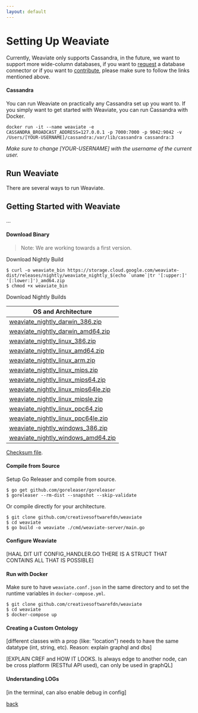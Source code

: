 ```yaml
---
layout: default
---
```


# Setting Up Weaviate

Currently, Weaviate only supports Cassandra, in the future, we want to support more wide-column databases, if you want to [request](https://github.com/creativesoftwarefdn/weaviate/issues) a database connector or if you want to [contribute](), please make sure to follow the links mentioned above.

#### Cassandra

You can run Weaviate on practically any Cassandra set up you want to. If you simply want to get started with Weaviate, you can run Cassandra with Docker.

```
docker run -it --name weaviate -e CASSANDRA_BROADCAST_ADDRESS=127.0.0.1 -p 7000:7000 -p 9042:9042 -v /Users/[YOUR-USERNAME]/cassandra:/var/lib/cassandra cassandra:3
```
_Make sure to change [YOUR-USERNAME] with the username of the current user._

## Run Weaviate

There are several ways to run Weaviate.

## Getting Started with Weaviate

...

#### Download Binary

> Note: We are working towards a first version.

Download Nightly Build

```
$ curl -o weaviate_bin https://storage.cloud.google.com/weaviate-dist/releases/nightly/weaviate_nightly_$(echo `uname`|tr '[:upper:]' '[:lower:]')_amd64.zip
$ chmod +x weaviate_bin
```

Download Nightly Builds

| OS and Architecture
| -------------------
| [weaviate_nightly_darwin_386.zip](https://storage.cloud.google.com/weaviate-dist/releases/nightly/weaviate_nightly_darwin_386.zip)
| [weaviate_nightly_darwin_amd64.zip](https://storage.cloud.google.com/weaviate-dist/releases/nightly/weaviate_nightly_darwin_amd64.zip)
| [weaviate_nightly_linux_386.zip](https://storage.cloud.google.com/weaviate-dist/releases/nightly/weaviate_nightly_linux_386.zip)
| [weaviate_nightly_linux_amd64.zip](https://storage.cloud.google.com/weaviate-dist/releases/nightly/weaviate_nightly_linux_amd64.zip)
| [weaviate_nightly_linux_arm.zip](https://storage.cloud.google.com/weaviate-dist/releases/nightly/weaviate_nightly_linux_arm.zip)
| [weaviate_nightly_linux_mips.zip](https://storage.cloud.google.com/weaviate-dist/releases/nightly/weaviate_nightly_linux_mips.zip)
| [weaviate_nightly_linux_mips64.zip](https://storage.cloud.google.com/weaviate-dist/releases/nightly/weaviate_nightly_linux_mips64.zip)
| [weaviate_nightly_linux_mips64le.zip](https://storage.cloud.google.com/weaviate-dist/releases/nightly/weaviate_nightly_linux_mips64le.zip)
| [weaviate_nightly_linux_mipsle.zip](https://storage.cloud.google.com/weaviate-dist/releases/nightly/weaviate_nightly_linux_mipsle.zip)
| [weaviate_nightly_linux_ppc64.zip](https://storage.cloud.google.com/weaviate-dist/releases/nightly/weaviate_nightly_linux_ppc64.zip)
| [weaviate_nightly_linux_ppc64le.zip](https://storage.cloud.google.com/weaviate-dist/releases/nightly/weaviate_nightly_linux_ppc64le.zip)
| [weaviate_nightly_windows_386.zip](https://storage.cloud.google.com/weaviate-dist/releases/nightly/weaviate_nightly_windows_386.zip)
| [weaviate_nightly_windows_amd64.zip](https://storage.cloud.google.com/weaviate-dist/releases/nightly/weaviate_nightly_windows_amd64.zip)

[Checksum file](https://storage.cloud.google.com/weaviate-dist/releases/nightly/weaviate_nightly_checksums.txt).

#### Compile from Source

Setup Go Releaser and compile from source.

```
$ go get github.com/goreleaser/goreleaser
$ goreleaser --rm-dist --snapshot --skip-validate
```

Or compile directly for your architecture.

```
$ git clone github.com/creativesoftwarefdn/weaviate
$ cd weaviate
$ go build -o weaviate ./cmd/weaviate-server/main.go
```

#### Configure Weaviate

[HAAL DIT UIT CONFIG_HANDLER.GO THERE IS A STRUCT THAT CONTAINS ALL THAT IS POSSIBLE]
 
#### Run with Docker

Make sure to have `weaviate.conf.json` in the same directory and to set the runtime variables in `docker-compose.yml`.

```
$ git clone github.com/creativesoftwarefdn/weaviate
$ cd weaviate
$ docker-compose up
```

#### Creating a Custom Ontology

[different classes with a prop (like: "location") needs to have the same datatype (int, string, etc). Reason: explain graphql and dbs]

[EXPLAIN CREF and HOW IT LOOKS. Is always edge to another node, can be cross platform (RESTful API used), can only be used in graphQL]

#### Understanding LOGs

[in the terminal, can also enable debug in config]

[back](../)
